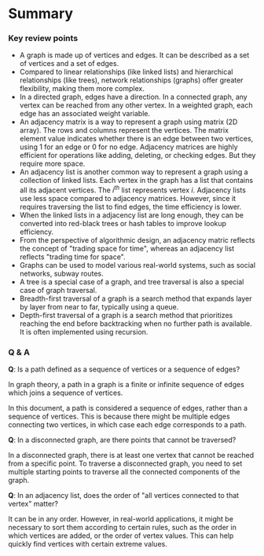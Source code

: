 # Summary

### Key review points

- A graph is made up of vertices and edges. It can be described as a set of vertices and a set of edges.
- Compared to linear relationships (like linked lists) and hierarchical relationships (like trees), network relationships (graphs) offer greater flexibility, making them more complex.
- In a directed graph, edges have a direction. In a connected graph, any vertex can be reached from any other vertex. In a weighted graph, each edge has an associated weight variable.
- An adjacency matrix is a way to represent a graph using matrix (2D array). The rows and columns represent the vertices. The matrix element value indicates whether there is an edge between two vertices, using $1$ for an edge or $0$ for no edge. Adjacency matrices are highly efficient for operations like adding, deleting, or checking edges. But they require more space.
- An adjacency list is another common way to represent a graph using a collection of linked lists. Each vertex in the graph has a list that contains all its adjacent vertices. The $i^{th}$ list represents vertex $i$. Adjacency lists use less space compared to adjacency matrices. However, since it requires traversing the list to find edges, the time efficiency is lower.
- When the linked lists in a adjacency list are long enough, they can be converted into red-black trees or hash tables to improve lookup efficiency.
- From the perspective of algorithmic design, an adjacency matric reflects the concept of "trading space for time", whereas an adjacency list reflects "trading time for space".
- Graphs can be used to model various real-world systems, such as social networks, subway routes.
- A tree is a special case of a graph, and tree traversal is also a special case of graph traversal.
- Breadth-first traversal of a graph is a search method that expands layer by layer from near to far, typically using a queue.
- Depth-first traversal of a graph is a search method that prioritizes reaching the end before backtracking when no further path is available. It is often implemented using recursion.

### Q & A

**Q**: Is a path defined as a sequence of vertices or a sequence of edges?

In graph theory, a path in a graph is a finite or infinite sequence of edges which joins a sequence of vertices.

In this document, a path is considered a sequence of edges, rather than a sequence of vertices. This is because there might be multiple edges connecting two vertices, in which case each edge corresponds to a path.

**Q**: In a disconnected graph, are there points that cannot be traversed?

In a disconnected graph, there is at least one vertex that cannot be reached from a specific point. To traverse a disconnected graph, you need to set multiple starting points to traverse all the connected components of the graph.

**Q**: In an adjacency list, does the order of "all vertices connected to that vertex" matter?

It can be in any order. However, in real-world applications, it might be necessary to sort them according to certain rules, such as the order in which vertices are added, or the order of vertex values. This can help quickly find vertices with certain extreme values.
